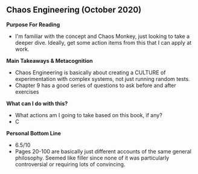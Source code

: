 ## Chaos Engineering (October 2020)

**Purpose For Reading**
- I'm familiar with the concept and Chaos Monkey, just looking to take a deeper dive. Ideally, get some action items from this that I can apply at work.
 
**Main Takeaways & Metacognition**
- Chaos Engineering is basically about creating a CULTURE of experimentation with complex systems, not just running random tests.
- Chapter 9 has a good series of questions to ask before and after exercises

**What can I do with this?**
- What actions am I going to take based on this book, if any?
- C

**Personal Bottom Line**
- 6.5/10
- Pages 20-100 are basically just different accounts of the same general philosophy. Seemed like filler since none of it was particularly controversial or requiring lots of convincing.
<!--stackedit_data:
eyJoaXN0b3J5IjpbLTY5MTI2NjE3NCwtMjAxOTk1ODQ0MywtMT
IyMzkzMTE5LC0xMzAyOTg4ODEyLC0xMDI5Mzk1OTM3XX0=
-->